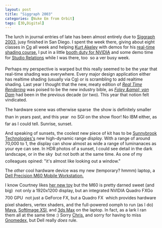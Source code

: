 ```yaml
---
layout: post
title: "Siggraph 2003"
categories: [Nuke Em from Orbit]
tags: [3D,Digital]
---
```

The lurch in journal entries of late has been almost entirely due to <a href="http://www.siggraph.org/s2003/">Siggraph 2003,</a> jusy finished in San Diego. I spent the week there, giving about eight classes in <a href="http://www.cgshaders.org">Cg</a> all week and helping <a href="http://www.siggraph.org/awards/1995/AchievementAward.html">Kurt Akeley</a> with demos for his <a href="http://www.siggraph.org/s2003/conference/courses/olano.html">real-time shading course.</a> I put in a little <a href="http://www.nvidia.com/object/IO_7997.html">booth duty for NVIDIA</a> and some demo time for <a href="http://www.nvidia.com/studio">Studio Relations</a> while I was there, too &#151; so a ver busy week.

Perhaps my perspective is warped but this really seemed to be the year that real-time shading was everywhere. Every major design application either has realtime shading (usually via Cg) or is scrambling to add realtime shading. Last year I thought that the new, meaty edition of <a href="http://www.amazon.com/exec/obidos/tg/detail/-/1568811829/qid=1060230108/sr=8-1/ref=sr_8_1/103-8431387-7825406?v=glance&s=books&n=507846"><cite>Real Time Rendering</cite></a> was poised to be the new industry bible, as <a href="http://www.amazon.com/exec/obidos/tg/detail/-/0201848406/qid=1060230150/sr=1-1/ref=sr_1_1/103-8431387-7825406?v=glance&s=books"><cite>Foley &ampl; van Dam</cite></a> had been in the previous decade (or two). This year that notion felt vindicated.

The hardware scene was otherwise sparse &#151; the show is definitely smaller than in years past, and this year &#151; no SGI on the show floor! No IBM either, as far as I could tell. Sunrise, sunset.

And speaking of sunsets, the coolest new piece of kit has to be <a href="http://www.sunnybrooktech.com/">Sunnybrook Technologies's</a> new high-dynamic range <i>display.</i> With a range of around 70,000 to 1, the display can show almost as wide a range of luminanaces as your eye can see. In HDR photos of a sunset, I could see detail in the dark landscape, or in the sky &#151; but not both at the same time. As one of my colleagues opined: "it's almost like looking out a window."

<!--more-->
The <i>other</i> cool hardware device was my new (temporary? hmmm) laptop, a <a href="http://www.dell.com/us/en/bsd/products/model_precn_precn_m60.htm">Dell Precision M60 Mobile Workstation.</a>

I know Courtney likes <a href="http://www.geekychick.net/blog/archives/000510.php#000510">her new toy</a> but the M60 is pretty darned sweet (and big) &#151; not only a 1920x1200 display, but an integrated NVIDIA Quadro FXGo 700 GPU &#151; not just a GeForce FX, but a Quadro FX &#151; which provides hardware pixel shaders, vertex shaders, and the full-powered oomph to run (as I do) <a href="http://www.alias.com/">Maya,</a> <a href="http://www.softimage.com/">SoftImage XSI,</a> and <a href="http://www.discreet.com/">3ds Max</a> on the laptop. In fact, as a lark I ran them all at the same time :) Sorry <a href="http://chris.pirillo.com/">Chris,</a> and sorry for having to miss <a href="http://www.gnomedex.com/">Gnomedex,</a> but Dell really <i>does</i> rule.
